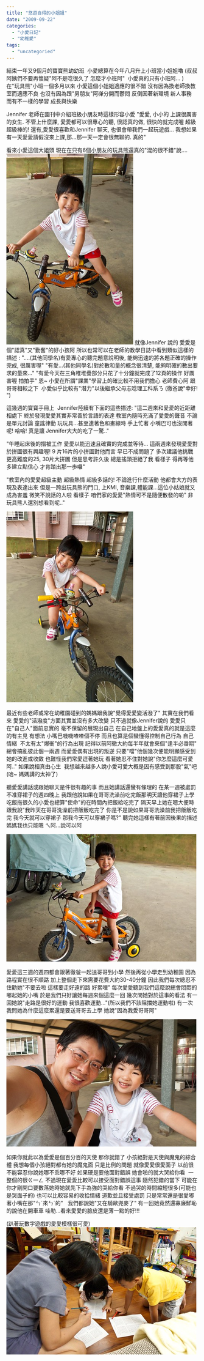```yaml
---
title: "悠遊自得的小姐姐"
date: "2009-09-22"
categories: 
  - "小愛日記"
  - "幼稚愛"
tags: 
  - "uncategoried"
---
```


結束一年又9個月的寶寶熊幼幼班  小愛總算在今年八月升上小班當小姐姐嚕 (叔叔阿姨們不要再懷疑"阿不是唸很久了 怎麼才小班阿"  小愛真的只有小班阿... ) 在"玩具熊"小班一個多月以來 小愛這個小姐姐適應的很不錯 沒有因為換老師換教室而適應不良 也沒有因為跟"男朋友"阿嵂分開而鬱悶 反倒因著新環境 新人事務 而有不一樣的學習 成長與快樂

Jennifer 老師在園刊中介紹班級小朋友時這樣形容小愛 "愛愛, 小小的 上課很厲害的女生. 不管上什麼課, 愛愛都可以很專心的聽, 很認真的做, 很快的就完成喔 超級超級棒的! 還有,愛愛很喜歡和Jennifer 聊天, 也很會帶我們一起玩遊戲... 我想如果有一天愛愛請假沒來上課,那...那一天一定會很無聊的. 真的"

看來小愛這個大姐頭 現在在只有6個小朋友的玩具熊還真的"混的很不錯"說.... ![](images/3925006038_447e6aa095.jpg) 就像Jennifer 說的 愛愛是個"認真"又"勤奮"的好小孩阿 所以也常可以在老師的教學日誌中看到類似這樣的描述 : "....(其他同學名)有愛專心的聽完題意說明後, 能夠迅速的將各題正確的操作完成, 很厲害喔" "有愛...(其他同學名)對於數和量的概念很清楚, 能夠明確的數出要求的量來..." "有愛今天在三角椎堆疊部分只花了十分鐘就完成了12頁的操作 好厲害喔 拍拍手" 恩~ 小愛在所謂"課業"學習上的確比較不用我們擔心 老師費心阿 跟哥哥相較之下  小愛似乎比較有"潛力"以後繼承父母志唸理工科系ㄋ (徹爸說"幸好! ")

這幾週的寶寶手冊上  Jennifer陸續有下面的這些描述: "這二週來和愛愛的近距離相處下 終於發現愛愛其實非常善於言語的表達 教室內隨時充滿了愛愛的聲音 不論是單元討論 童謠律動 玩玩具...甚至連著色和畫線時 手上忙著 小嘴巴可也沒閒著呢! 哈哈! 真是讓 Jennifer大大的吃了一驚.."

"午睡起床後的摺被工作 愛愛以能迅速且確實的完成並等待... 這兩週來發現愛愛對於拼圖很有興趣喔! 9 片16片的小拼圖對他而言 早已不成問題了 多次建議他挑戰更高難度的25, 30片大拼圖 但是思考許久後 總是搖頭拒絕了我 看樣子 得再等他多建立點信心 才肯踏出那一歩囉"

"教室內的愛愛超級主動 超級熱情 超級多話的! 不論進行什麼活動 他都會大方的表現及表達出來 但是一跨出玩具熊的門口, 上KMI, 音樂課,體能課...這位小姑娘就又成為害羞 微笑不說話的人啦 看樣子 咱們家的愛愛"熱情可不是隨便散發的喲" 非玩具熊人還別想看到呢.."

![](images/3924219411_a25f18f048.jpg)

最近有些老師或常在幼稚園碰到的媽媽跟我說"覺得愛愛變活潑了" 其實在我們看來 愛愛的"活潑度"方面其實並沒有多大改變 只不過就像Jennifer說的 愛愛只在"自己人"面前忠實的 毫不保留的展現出自己 在自己地盤上的愛愛真的就是這麼的有主見 有想法 小嘴巴嘰嘰喳喳個不停 而且也算是個蠻懂得控制自己行為 自己情緒  不太有太"爆衝"的行為出現 記得以前阿徹大約每半年就會來個"逢半必番期"  總會搞亂彼此個一兩週 而愛愛偶有出現的叛逆 只要"噹"他個幾次便能明顯感受到她的改進或收斂 也難怪我們常愛逗著她玩 看著她忍不住對她說"你怎麼這麼可愛阿.." 如果說相真由心生  我想越來越多人說小愛可愛大概是因有感受到那股"氣"吧(哈~ 媽媽講的太神了)

聽愛愛講話或跟她聊天是件很有趣的事 而且她講話還蠻有條理的 在某一週被處罰不准穿裙子的週四晚上 我跟他說如果在哥哥洗澡前吃完飯那明天讓他穿裙子上學 吃飯拖很久的小愛也總算"使命"的在時間內把飯給吃完了 隔天早上她在嗯大便時跟我說"我昨天在哥哥洗澡前把飯飯吃完了 你是不是說如果哥哥洗澡前我把飯飯吃完 我今天就可以穿裙子 那我今天可以穿裙子嗎?" 聽完她這樣有著前因後果的描述 媽媽我也只能嗯 ㄟ阿...說可以阿

![](images/3925004848_bc7a3be144.jpg)

愛愛這三週的週四都會跟著徹爸一起送哥哥到小學 然後再從小學走到幼稚園 因為路程實在很不順路 加上整個走下來需要花費大約30-40分鐘 因此我們每次總忍不住勸她"不要去啦 這樣要走好遠的路 好累哩" 每次愛愛聽到我們這麼說總會悶悶的嘟起她的小嘴 於是我們只好讓她每週來個這麼一回 幾次問她對於這事的看法 有一回她說"走路是很好的運動 我很喜歡運動..."(所以我們不該阻擋她運動啦) 有一次我問她為什麼這麼累還是要送哥哥去上學 她說"因為我愛哥哥阿"

![](images/3925005638_3ef39265e4.jpg)

如果你就此以為愛愛是個百分百的天使 那你就錯了 小孩絕對是天使與魔鬼的綜合體 我想每個小孩絕對都有她的魔鬼面 只是比例的問題 就像愛愛很愛面子 以前很不能容忍你說她哪不乖哪不好 如果硬是要他面對錯誤 她會啪的就大哭給你看  一整個的很ㄍ一ㄥ 不過現在愛愛比較可以接受面對錯誤這事 隨然犯錯的當下 可能在你才剛開口要數落她時她就先下手為強的哭給你看 不過哭的時間縮短很多(可能也是哭面子的) 也可以比較容易的收拾情緒 道歉並且接受處罰 只是常常還是很愛嘟著小嘴在那"ㄣˊ來ㄣˊ的"   我們都說她"又在騎歐兜麥了" 有一回她竟然還寡廉鮮恥的說他在開車車 哇勒...看來愛愛的臉皮還是薄一點的好!!!

(趴著玩數字遊戲的愛愛模樣很可愛) ![](images/3925007986_937a6c38be.jpg)
